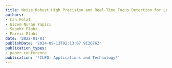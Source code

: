 ```yaml
---
title: Noise Robust High Precision and Real-Time Focus Detection for Laser Micromanaging
authors:
- Can Polat
- Gizem Nuran Yapıcı
- Sepehr Elahi
- Parviz Elahi
date: '2022-01-01'
publishDate: '2024-09-13T02:13:07.912076Z'
publication_types:
- paper-conference
publication: '*CLEO: Applications and Technology*'
---
```

